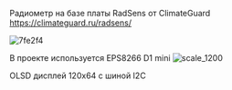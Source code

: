 Радиометр на базе платы RadSens от ClimateGuard
https://climateguard.ru/radsens/

![7fe2f4](https://github.com/dimkra/RadSens-Blynk.tk/assets/37121139/c7f5860e-bdcb-4521-91ef-df862f12660b)


В проекте используется EPS8266 D1 mini
![scale_1200](https://github.com/dimkra/RadSens-Blynk.tk/assets/37121139/f4abab11-0c14-4171-95e0-d45c29d0f995)


OLSD дисплей 120х64 с шиной  I2C

